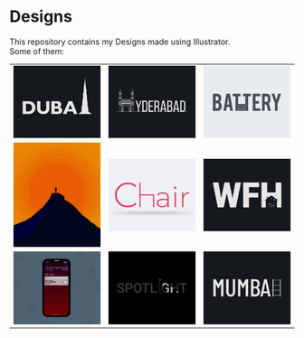 # Designs
This repository contains my Designs made using Illustrator.<br>
Some of them:<br>
<table>
<tr><td><img src="./2020-12/png/14.12.2020.png"></td><td><img src="./2020-12/png/20.12.2020.png"></td><td><img src="./2020-11/png/28.11.2020.png"></td></tr>
<tr><td><img src="./2020-11/png/15.11.2020.png"></td><td><img src="./2020-11/png/17.11.2020.png"></td><td><img src="./2021-01/png/05.01.2021.png"></td></tr>
<tr><td><img src="./2020-11/png/19.11.2020 - 2.png"></td><td><img src="./2020-11/png/21.11.2020.png"></td><td><img src="./2020-12/png/27.12.2020.png"></td></tr>
</table>
